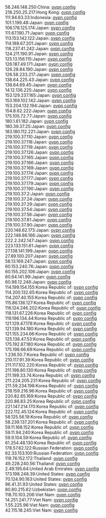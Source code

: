 58.246.148.250:China: [ovpn config](vpn/58_246_148_250.ovpn)  
218.250.25.217:Hong Kong: [ovpn config](vpn/218_250_25_217.ovpn)  
111.94.63.33:Indonesia: [ovpn config](vpn/111_94_63_33.ovpn)  
101.1.199.48:Japan: [ovpn config](vpn/101_1_199_48.ovpn)  
106.178.125.174:Japan: [ovpn config](vpn/106_178_125_174.ovpn)  
111.67.190.71:Japan: [ovpn config](vpn/111_67_190_71.ovpn)  
113.153.142.122:Japan: [ovpn config](vpn/113_153_142_122.ovpn)  
114.188.67.201:Japan: [ovpn config](vpn/114_188_67_201.ovpn)  
118.237.41.242:Japan: [ovpn config](vpn/118_237_41_242.ovpn)  
124.211.190.91:Japan: [ovpn config](vpn/124_211_190_91.ovpn)  
125.13.156.115:Japan: [ovpn config](vpn/125_13_156_115.ovpn)  
126.187.49.171:Japan: [ovpn config](vpn/126_187_49_171.ovpn)  
126.28.84.190:Japan: [ovpn config](vpn/126_28_84_190.ovpn)  
126.58.233.217:Japan: [ovpn config](vpn/126_58_233_217.ovpn)  
138.64.225.43:Japan: [ovpn config](vpn/138_64_225_43.ovpn)  
138.64.69.45:Japan: [ovpn config](vpn/138_64_69_45.ovpn)  
14.12.136.225:Japan: [ovpn config](vpn/14_12_136_225.ovpn)  
153.129.237.165:Japan: [ovpn config](vpn/153_129_237_165.ovpn)  
153.169.102.142:Japan: [ovpn config](vpn/153_169_102_142.ovpn)  
153.204.132.194:Japan: [ovpn config](vpn/153_204_132_194.ovpn)  
154.8.62.222:Japan: [ovpn config](vpn/154_8_62_222.ovpn)  
175.105.72.77:Japan: [ovpn config](vpn/175_105_72_77.ovpn)  
180.1.61.182:Japan: [ovpn config](vpn/180_1_61_182.ovpn)  
180.39.37.25:Japan: [ovpn config](vpn/180_39_37_25.ovpn)  
183.180.112.221:Japan: [ovpn config](vpn/183_180_112_221.ovpn)  
219.100.37.110:Japan: [ovpn config](vpn/219_100_37_110.ovpn)  
219.100.37.118:Japan: [ovpn config](vpn/219_100_37_118.ovpn)  
219.100.37.119:Japan: [ovpn config](vpn/219_100_37_119.ovpn)  
219.100.37.126:Japan: [ovpn config](vpn/219_100_37_126.ovpn)  
219.100.37.165:Japan: [ovpn config](vpn/219_100_37_165.ovpn)  
219.100.37.166:Japan: [ovpn config](vpn/219_100_37_166.ovpn)  
219.100.37.169:Japan: [ovpn config](vpn/219_100_37_169.ovpn)  
219.100.37.174:Japan: [ovpn config](vpn/219_100_37_174.ovpn)  
219.100.37.177:Japan: [ovpn config](vpn/219_100_37_177.ovpn)  
219.100.37.179:Japan: [ovpn config](vpn/219_100_37_179.ovpn)  
219.100.37.190:Japan: [ovpn config](vpn/219_100_37_190.ovpn)  
219.100.37.2:Japan: [ovpn config](vpn/219_100_37_2.ovpn)  
219.100.37.24:Japan: [ovpn config](vpn/219_100_37_24.ovpn)  
219.100.37.29:Japan: [ovpn config](vpn/219_100_37_29.ovpn)  
219.100.37.54:Japan: [ovpn config](vpn/219_100_37_54.ovpn)  
219.100.37.56:Japan: [ovpn config](vpn/219_100_37_56.ovpn)  
219.100.37.81:Japan: [ovpn config](vpn/219_100_37_81.ovpn)  
219.100.37.90:Japan: [ovpn config](vpn/219_100_37_90.ovpn)  
220.148.62.173:Japan: [ovpn config](vpn/220_148_62_173.ovpn)  
222.148.86.166:Japan: [ovpn config](vpn/222_148_86_166.ovpn)  
222.2.242.147:Japan: [ovpn config](vpn/222_2_242_147.ovpn)  
223.133.151.61:Japan: [ovpn config](vpn/223_133_151_61.ovpn)  
27.138.141.199:Japan: [ovpn config](vpn/27_138_141_199.ovpn)  
27.89.100.207:Japan: [ovpn config](vpn/27_89_100_207.ovpn)  
58.13.169.247:Japan: [ovpn config](vpn/58_13_169_247.ovpn)  
60.153.240.76:Japan: [ovpn config](vpn/60_153_240_76.ovpn)  
60.155.202.106:Japan: [ovpn config](vpn/60_155_202_106.ovpn)  
60.64.141.99:Japan: [ovpn config](vpn/60_64_141_99.ovpn)  
60.98.12.248:Japan: [ovpn config](vpn/60_98_12_248.ovpn)  
114.199.154.155:Korea Republic of: [ovpn config](vpn/114_199_154_155.ovpn)  
114.200.132.65:Korea Republic of: [ovpn config](vpn/114_200_132_65.ovpn)  
114.207.40.155:Korea Republic of: [ovpn config](vpn/114_207_40_155.ovpn)  
115.86.136.127:Korea Republic of: [ovpn config](vpn/115_86_136_127.ovpn)  
116.124.246.202:Korea Republic of: [ovpn config](vpn/116_124_246_202.ovpn)  
118.131.67.226:Korea Republic of: [ovpn config](vpn/118_131_67_226.ovpn)  
119.196.134.44:Korea Republic of: [ovpn config](vpn/119_196_134_44.ovpn)  
121.129.47.178:Korea Republic of: [ovpn config](vpn/121_129_47_178.ovpn)  
121.139.94.180:Korea Republic of: [ovpn config](vpn/121_139_94_180.ovpn)  
121.155.234.66:Korea Republic of: [ovpn config](vpn/121_155_234_66.ovpn)  
125.138.47.53:Korea Republic of: [ovpn config](vpn/125_138_47_53.ovpn)  
175.192.87.180:Korea Republic of: [ovpn config](vpn/175_192_87_180.ovpn)  
175.198.66.69:Korea Republic of: [ovpn config](vpn/175_198_66_69.ovpn)  
1.236.50.7:Korea Republic of: [ovpn config](vpn/1_236_50_7.ovpn)  
210.117.91.39:Korea Republic of: [ovpn config](vpn/210_117_91_39.ovpn)  
211.117.102.220:Korea Republic of: [ovpn config](vpn/211_117_102_220.ovpn)  
211.196.80.130:Korea Republic of: [ovpn config](vpn/211_196_80_130.ovpn)  
211.199.33.74:Korea Republic of: [ovpn config](vpn/211_199_33_74.ovpn)  
211.224.205.231:Korea Republic of: [ovpn config](vpn/211_224_205_231.ovpn)  
211.59.234.198:Korea Republic of: [ovpn config](vpn/211_59_234_198.ovpn)  
218.159.216.96:Korea Republic of: [ovpn config](vpn/218_159_216_96.ovpn)  
220.82.65.169:Korea Republic of: [ovpn config](vpn/220_82_65_169.ovpn)  
220.86.83.25:Korea Republic of: [ovpn config](vpn/220_86_83_25.ovpn)  
221.147.214.170:Korea Republic of: [ovpn config](vpn/221_147_214_170.ovpn)  
222.112.45.124:Korea Republic of: [ovpn config](vpn/222_112_45_124.ovpn)  
58.125.56.19:Korea Republic of: [ovpn config](vpn/58_125_56_19.ovpn)  
58.239.137.201:Korea Republic of: [ovpn config](vpn/58_239_137_201.ovpn)  
59.11.168.152:Korea Republic of: [ovpn config](vpn/59_11_168_152.ovpn)  
59.11.94.240:Korea Republic of: [ovpn config](vpn/59_11_94_240.ovpn)  
59.9.104.59:Korea Republic of: [ovpn config](vpn/59_9_104_59.ovpn)  
61.254.48.130:Korea Republic of: [ovpn config](vpn/61_254_48_130.ovpn)  
178.57.62.122:Russian Federation: [ovpn config](vpn/178_57_62_122.ovpn)  
62.33.153.100:Russian Federation: [ovpn config](vpn/62_33_153_100.ovpn)  
119.76.152.172:Thailand: [ovpn config](vpn/119_76_152_172.ovpn)  
49.228.240.56:Thailand: [ovpn config](vpn/49_228_240_56.ovpn)  
2.49.195.64:United Arab Emirates: [ovpn config](vpn/2_49_195_64.ovpn)  
173.198.248.39:United States: [ovpn config](vpn/173_198_248_39.ovpn)  
70.124.90.163:United States: [ovpn config](vpn/70_124_90_163.ovpn)  
96.41.31.93:United States: [ovpn config](vpn/96_41_31_93.ovpn)  
80.80.215.62:Uzbekistan: [ovpn config](vpn/80_80_215_62.ovpn)  
118.70.103.206:Viet Nam: [ovpn config](vpn/118_70_103_206.ovpn)  
14.251.241.77:Viet Nam: [ovpn config](vpn/14_251_241_77.ovpn)  
1.55.225.96:Viet Nam: [ovpn config](vpn/1_55_225_96.ovpn)  
42.115.18.245:Viet Nam: [ovpn config](vpn/42_115_18_245.ovpn)  
